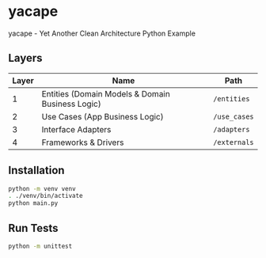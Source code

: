 # yacape

yacape - Yet Another Clean Architecture Python Example

## Layers

| Layer | Name                                             | Path         |
| ----- | ------------------------------------------------ | ------------ |
| 1     | Entities (Domain Models & Domain Business Logic) | `/entities`  |
| 2     | Use Cases (App Business Logic)                   | `/use_cases` |
| 3     | Interface Adapters                               | `/adapters`  |
| 4     | Frameworks & Drivers                             | `/externals` |

## Installation

```bash
python -m venv venv
. ./venv/bin/activate
python main.py
```

## Run Tests

```bash
python -m unittest
```
